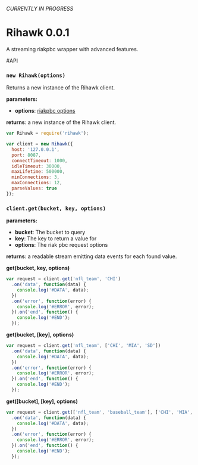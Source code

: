 _CURRENTLY IN PROGRESS_
# Rihawk 0.0.1
A streaming riakpbc wrapper with advanced features. 

#API

### `new Rihawk(options)`

Returns a new instance of the Rihawk client.

**parameters:**
- **options**: [riakpbc options](https://github.com/nlf/riakpbc/blob/master/lib/options.js)

**returns**: a new instance of the Rihawk client.

```javascript
var Rihawk = require('rihawk');

var client = new Rihawk({
  host: '127.0.0.1',
  port: 8087,
  connectTimeout: 1000,
  idleTimeout: 30000,
  maxLifetime: 500000,
  minConnections: 3,
  maxConnections: 12,
  parseValues: true
});
```

### `client.get(bucket, key, options)`

**parameters:** 
- **bucket**: The bucket to query
- **key**: The key to return a value for
- **options**: The riak pbc request options

**returns**: a readable stream emitting data events for each found value.

**get(bucket, key, options)**
```javascript
var request = client.get('nfl_team', 'CHI')
  .on('data', function(data) {
    console.log('#DATA', data);
  })
  .on('error', function(error) {
    console.log('#ERROR', error);
  }).on('end', function() {
    console.log('#END');
  });
```

**get(bucket, [key], options)**
```javascript
var request = client.get('nfl_team', ['CHI', 'MIA', 'SD'])
  .on('data', function(data) {
    console.log('#DATA', data);
  })
  .on('error', function(error) {
    console.log('#ERROR', error);
  }).on('end', function() {
    console.log('#END');
  });
```

**get([bucket], [key], options)**
```javascript
var request = client.get(['nfl_team', 'baseball_team'], ['CHI', 'MIA', 'SD'])
  .on('data', function(data) {
    console.log('#DATA', data);
  })
  .on('error', function(error) {
    console.log('#ERROR', error);
  }).on('end', function() {
    console.log('#END');
  });
```
